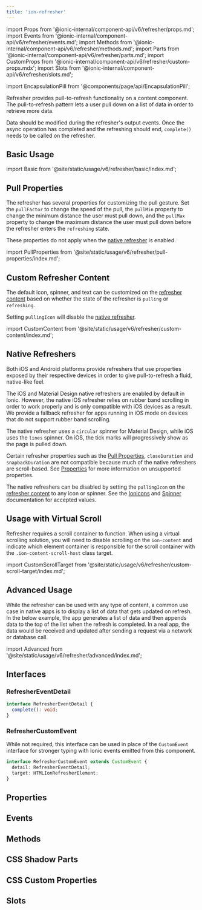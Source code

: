 ```yaml
---
title: 'ion-refresher'
---
```


import Props from '@ionic-internal/component-api/v6/refresher/props.md';
import Events from '@ionic-internal/component-api/v6/refresher/events.md';
import Methods from '@ionic-internal/component-api/v6/refresher/methods.md';
import Parts from '@ionic-internal/component-api/v6/refresher/parts.md';
import CustomProps from '@ionic-internal/component-api/v6/refresher/custom-props.mdx';
import Slots from '@ionic-internal/component-api/v6/refresher/slots.md';

<head>
  <title>ion-refresher: Pull-to-Refresh Page Content on Ionic Apps</title>
  <meta
    name="description"
    content="ion-refresher provides pull-to-refresh functionality on content components. Learn how this lets users pull down on a page using touch to retrieve more data."
  />
</head>

import EncapsulationPill from '@components/page/api/EncapsulationPill';

Refresher provides pull-to-refresh functionality on a content component. The pull-to-refresh pattern lets a user pull down on a list of data in order to retrieve more data.

Data should be modified during the refresher's output events. Once the async operation has completed and the refreshing should end, `complete()` needs to be called on the refresher.

## Basic Usage

import Basic from '@site/static/usage/v6/refresher/basic/index.md';

<Basic />

## Pull Properties

The refresher has several properties for customizing the pull gesture. Set the `pullFactor` to change the speed of the pull, the `pullMin` property to change the minimum distance the user must pull down, and the `pullMax` property to change the maximum distance the user must pull down before the refresher enters the `refreshing` state.

These properties do not apply when the [native refresher](#native-refreshers) is enabled.

import PullProperties from '@site/static/usage/v6/refresher/pull-properties/index.md';

<PullProperties />

## Custom Refresher Content

The default icon, spinner, and text can be customized on the [refresher content](./refresher-content) based on whether the state of the refresher is `pulling` or `refreshing`.

Setting `pullingIcon` will disable the [native refresher](#native-refreshers).

import CustomContent from '@site/static/usage/v6/refresher/custom-content/index.md';

<CustomContent />

## Native Refreshers

Both iOS and Android platforms provide refreshers that use properties exposed by their respective devices in order to give pull-to-refresh a fluid, native-like feel.

The iOS and Material Design native refreshers are enabled by default in Ionic. However, the native iOS refresher relies on rubber band scrolling in order to work properly and is only compatible with iOS devices as a result. We provide a fallback refresher for apps running in iOS mode on devices that do not support rubber band scrolling.

The native refresher uses a `circular` spinner for Material Design, while iOS uses the `lines` spinner. On iOS, the tick marks will progressively show as the page is pulled down.

Certain refresher properties such as the [Pull Properties](#pull-properties), `closeDuration` and `snapbackDuration` are not compatible because much of the native refreshers are scroll-based. See [Properties](#properties) for more information on unsupported properties.

The native refreshers can be disabled by setting the `pullingIcon` on the [refresher content](#custom-refresher-content) to any icon or spinner. See the [Ionicons](https://ionic.io/ionicons) and [Spinner](./spinner) documentation for accepted values.

## Usage with Virtual Scroll

Refresher requires a scroll container to function. When using a virtual scrolling solution, you will need to disable scrolling on the `ion-content` and indicate which element container is responsible for the scroll container with the `.ion-content-scroll-host` class target.

import CustomScrollTarget from '@site/static/usage/v6/refresher/custom-scroll-target/index.md';

<CustomScrollTarget />

## Advanced Usage

While the refresher can be used with any type of content, a common use case in native apps is to display a list of data that gets updated on refresh. In the below example, the app generates a list of data and then appends data to the top of the list when the refresh is completed. In a real app, the data would be received and updated after sending a request via a network or database call.

import Advanced from '@site/static/usage/v6/refresher/advanced/index.md';

<Advanced />

## Interfaces

### RefresherEventDetail

```typescript
interface RefresherEventDetail {
  complete(): void;
}
```

### RefresherCustomEvent

While not required, this interface can be used in place of the `CustomEvent` interface for stronger typing with Ionic events emitted from this component.

```typescript
interface RefresherCustomEvent extends CustomEvent {
  detail: RefresherEventDetail;
  target: HTMLIonRefresherElement;
}
```

## Properties

<Props />

## Events

<Events />

## Methods

<Methods />

## CSS Shadow Parts

<Parts />

## CSS Custom Properties

<CustomProps />

## Slots

<Slots />
